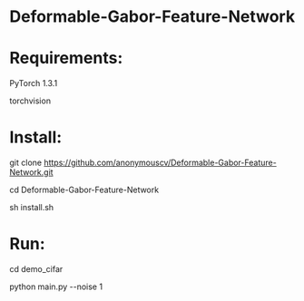 # Deformable-Gabor-Feature-Network
# Requirements:

PyTorch 1.3.1

torchvision

# Install:

git clone https://github.com/anonymouscv/Deformable-Gabor-Feature-Network.git

cd Deformable-Gabor-Feature-Network

sh install.sh

# Run:

cd demo_cifar

python main.py --noise 1

